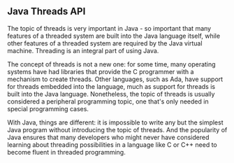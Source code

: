 ## Java Threads API
The topic of threads is very important in Java - so important that many features of a threaded system
are built into the Java language itself, while other features of a threaded system are required by the
Java virtual machine. Threading is an integral part of using Java.

The concept of threads is not a new one: for some time, many operating systems have had libraries
that provide the C programmer with a mechanism to create threads. Other languages, such as Ada,
have support for threads embedded into the language, much as support for threads is built into the
Java language. Nonetheless, the topic of threads is usually considered a peripheral programming
topic, one that's only needed in special programming cases.

With Java, things are different: it is impossible to write any but the simplest Java program without
introducing the topic of threads. And the popularity of Java ensures that many developers who might
never have considered learning about threading possibilities in a language like C or C++ need to
become fluent in threaded programming.